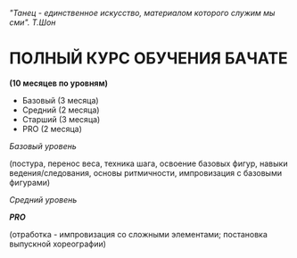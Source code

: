 *"Танец - единственное искусство, материалом которого служим мы сми". Т.Шон*

# ПОЛНЫЙ КУРС ОБУЧЕНИЯ БАЧАТЕ

**(10 месяцев по уровням)**

* Базовый (3 месяца)
* Средний (2 месяца)
* Старший (3 месяца)
* PRO (2 месяца)

*Базовый уровень*

(постура, перенос веса, техника шага, освоение базовых фигур, навыки ведения/следования, основы ритмичности, импровизация с базовыми фигурами)

*Средний уровень*






_**PRO**_

(отработка - импровизация со сложными элементами; постановка выпускной хореографии)